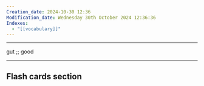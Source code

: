 ```yaml
---
Creation_date: 2024-10-30 12:36
Modification_date: Wednesday 30th October 2024 12:36:36
Indexes:
  - "[[vocabulary]]"
---
```


----

gut ;; good



















---
## Flash cards section
